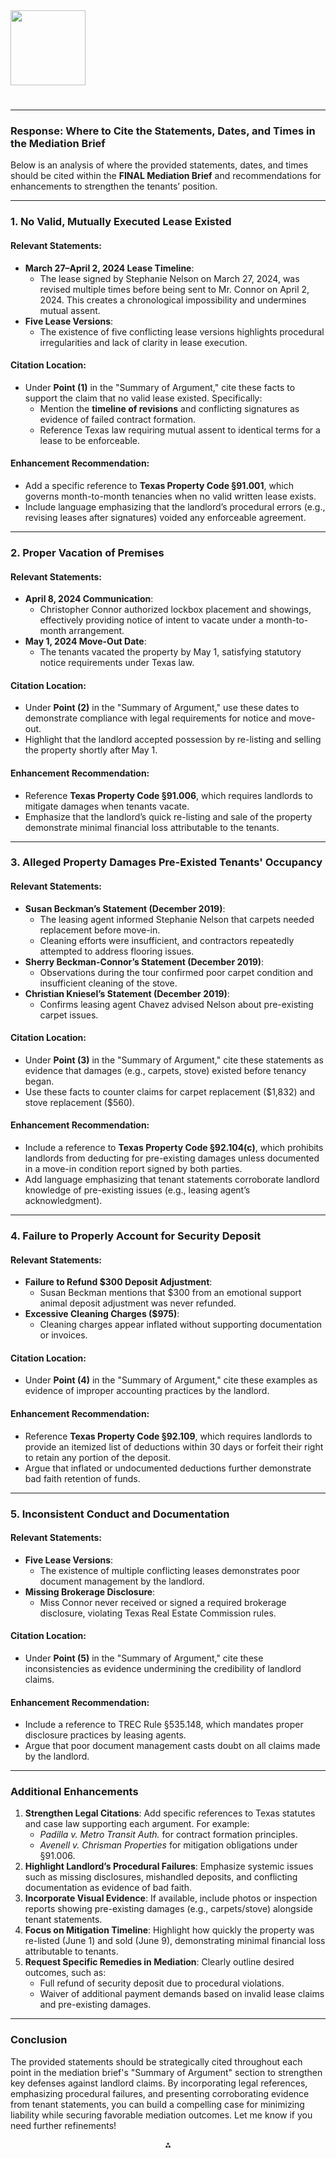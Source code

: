 <img src="https://r2cdn.perplexity.ai/pplx-full-logo-primary-dark%402x.png" class="logo" width="120"/>

# 

---

### **Response: Where to Cite the Statements, Dates, and Times in the Mediation Brief**

Below is an analysis of where the provided statements, dates, and times should be cited within the **FINAL Mediation Brief** and recommendations for enhancements to strengthen the tenants’ position.

---

### **1. No Valid, Mutually Executed Lease Existed**

#### Relevant Statements:

- **March 27–April 2, 2024 Lease Timeline**:
    - The lease signed by Stephanie Nelson on March 27, 2024, was revised multiple times before being sent to Mr. Connor on April 2, 2024. This creates a chronological impossibility and undermines mutual assent.
- **Five Lease Versions**:
    - The existence of five conflicting lease versions highlights procedural irregularities and lack of clarity in lease execution.


#### Citation Location:

- Under **Point (1)** in the "Summary of Argument," cite these facts to support the claim that no valid lease existed. Specifically:
    - Mention the **timeline of revisions** and conflicting signatures as evidence of failed contract formation.
    - Reference Texas law requiring mutual assent to identical terms for a lease to be enforceable.


#### Enhancement Recommendation:

- Add a specific reference to **Texas Property Code §91.001**, which governs month-to-month tenancies when no valid written lease exists.
- Include language emphasizing that the landlord’s procedural errors (e.g., revising leases after signatures) voided any enforceable agreement.

---

### **2. Proper Vacation of Premises**

#### Relevant Statements:

- **April 8, 2024 Communication**:
    - Christopher Connor authorized lockbox placement and showings, effectively providing notice of intent to vacate under a month-to-month arrangement.
- **May 1, 2024 Move-Out Date**:
    - The tenants vacated the property by May 1, satisfying statutory notice requirements under Texas law.


#### Citation Location:

- Under **Point (2)** in the "Summary of Argument," use these dates to demonstrate compliance with legal requirements for notice and move-out.
- Highlight that the landlord accepted possession by re-listing and selling the property shortly after May 1.


#### Enhancement Recommendation:

- Reference **Texas Property Code §91.006**, which requires landlords to mitigate damages when tenants vacate.
- Emphasize that the landlord’s quick re-listing and sale of the property demonstrate minimal financial loss attributable to the tenants.

---

### **3. Alleged Property Damages Pre-Existed Tenants' Occupancy**

#### Relevant Statements:

- **Susan Beckman’s Statement (December 2019)**:
    - The leasing agent informed Stephanie Nelson that carpets needed replacement before move-in.
    - Cleaning efforts were insufficient, and contractors repeatedly attempted to address flooring issues.
- **Sherry Beckman-Connor’s Statement (December 2019)**:
    - Observations during the tour confirmed poor carpet condition and insufficient cleaning of the stove.
- **Christian Kniesel’s Statement (December 2019)**:
    - Confirms leasing agent Chavez advised Nelson about pre-existing carpet issues.


#### Citation Location:

- Under **Point (3)** in the "Summary of Argument," cite these statements as evidence that damages (e.g., carpets, stove) existed before tenancy began.
- Use these facts to counter claims for carpet replacement (\$1,832) and stove replacement (\$560).


#### Enhancement Recommendation:

- Include a reference to **Texas Property Code §92.104(c)**, which prohibits landlords from deducting for pre-existing damages unless documented in a move-in condition report signed by both parties.
- Add language emphasizing that tenant statements corroborate landlord knowledge of pre-existing issues (e.g., leasing agent’s acknowledgment).

---

### **4. Failure to Properly Account for Security Deposit**

#### Relevant Statements:

- **Failure to Refund \$300 Deposit Adjustment**:
    - Susan Beckman mentions that \$300 from an emotional support animal deposit adjustment was never refunded.
- **Excessive Cleaning Charges (\$975)**:
    - Cleaning charges appear inflated without supporting documentation or invoices.


#### Citation Location:

- Under **Point (4)** in the "Summary of Argument," cite these examples as evidence of improper accounting practices by the landlord.


#### Enhancement Recommendation:

- Reference **Texas Property Code §92.109**, which requires landlords to provide an itemized list of deductions within 30 days or forfeit their right to retain any portion of the deposit.
- Argue that inflated or undocumented deductions further demonstrate bad faith retention of funds.

---

### **5. Inconsistent Conduct and Documentation**

#### Relevant Statements:

- **Five Lease Versions**:
    - The existence of multiple conflicting leases demonstrates poor document management by the landlord.
- **Missing Brokerage Disclosure**:
    - Miss Connor never received or signed a required brokerage disclosure, violating Texas Real Estate Commission rules.


#### Citation Location:

- Under **Point (5)** in the "Summary of Argument," cite these inconsistencies as evidence undermining the credibility of landlord claims.


#### Enhancement Recommendation:

- Include a reference to TREC Rule §535.148, which mandates proper disclosure practices by leasing agents.
- Argue that poor document management casts doubt on all claims made by the landlord.

---

### Additional Enhancements

1. **Strengthen Legal Citations**:
Add specific references to Texas statutes and case law supporting each argument. For example:
    - *Padilla v. Metro Transit Auth.* for contract formation principles.
    - *Avenell v. Chrisman Properties* for mitigation obligations under §91.006.
2. **Highlight Landlord’s Procedural Failures**:
Emphasize systemic issues such as missing disclosures, mishandled deposits, and conflicting documentation as evidence of bad faith.
3. **Incorporate Visual Evidence**:
If available, include photos or inspection reports showing pre-existing damages (e.g., carpets/stove) alongside tenant statements.
4. **Focus on Mitigation Timeline**:
Highlight how quickly the property was re-listed (June 1) and sold (June 9), demonstrating minimal financial loss attributable to tenants.
5. **Request Specific Remedies in Mediation**:
Clearly outline desired outcomes, such as:
    - Full refund of security deposit due to procedural violations.
    - Waiver of additional payment demands based on invalid lease claims and pre-existing damages.

---

### Conclusion

The provided statements should be strategically cited throughout each point in the mediation brief's "Summary of Argument" section to strengthen key defenses against landlord claims. By incorporating legal references, emphasizing procedural failures, and presenting corroborating evidence from tenant statements, you can build a compelling case for minimizing liability while securing favorable mediation outcomes. Let me know if you need further refinements!

<div style="text-align: center">⁂</div>

[^1]: https://ppl-ai-file-upload.s3.amazonaws.com/web/direct-files/30183485/0e3fed8b-a7e1-43a4-b06f-932ec27fc8ee/FINAL_Mediation_Brief.html

